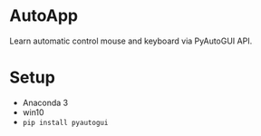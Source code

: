 # AutoApp
Learn automatic control mouse and keyboard via PyAutoGUI API.  

# Setup
* Anaconda 3
* win10
* `pip install pyautogui` 
